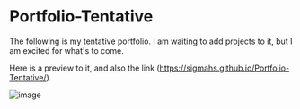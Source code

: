 # Portfolio-Tentative

The following is my tentative portfolio. I am waiting to add projects to it, but I am excited for what's to come.

Here is a preview to it, and also the link (https://sigmahs.github.io/Portfolio-Tentative/).

![image](https://user-images.githubusercontent.com/64393443/141250927-30be610a-ee6f-4a64-a66d-fb67061aeda8.png)
